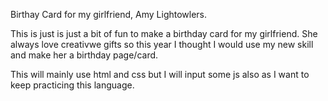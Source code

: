 Birthay Card for my girlfriend, Amy Lightowlers.

This is just is just a bit of fun to make a birthday card for my girlfriend. She always love creativwe gifts so this year I thought I would use my new skill and make her a birthday page/card.

This will mainly use html and css but I will input some js also as I want to keep practicing this language.
